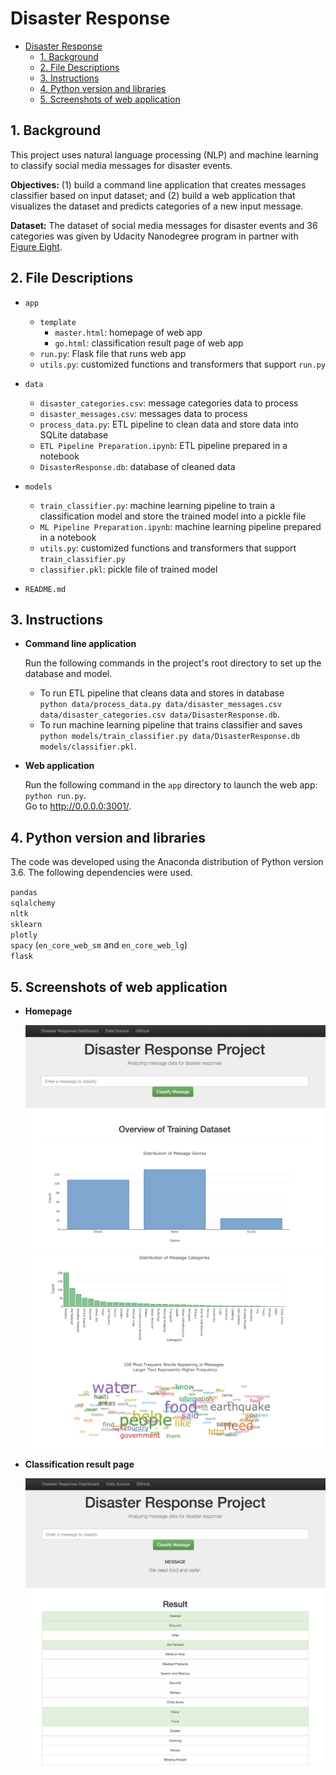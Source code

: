 # Disaster Response

- [Disaster Response](#disaster-response)
  - [1. Background](#1-background)
  - [2. File Descriptions](#2-file-descriptions)
  - [3. Instructions](#3-instructions)
  - [4. Python version and libraries](#4-python-version-and-libraries)
  - [5. Screenshots of web application](#5-screenshots-of-web-application)

## 1. Background

This project uses natural language processing (NLP) and machine learning to classify social media messages for disaster events.

**Objectives:** (1) build a command line application that creates messages classifier based on input dataset; and (2) build a web application that visualizes the dataset and predicts categories of a new input message.

**Dataset:** The dataset of social media messages for disaster events and 36 categories was given by Udacity Nanodegree program in partner with [Figure Eight](https://www.figure-eight.com/data-for-everyone/).

## 2. File Descriptions

- `app`
  - `template`
    - `master.html`: homepage of web app
    - `go.html`: classification result page of web app
  - `run.py`: Flask file that runs web app
  - `utils.py`: customized functions and transformers that support `run.py`

- `data`
  - `disaster_categories.csv`: message categories data to process
  - `disaster_messages.csv`: messages data to process
  - `process_data.py`: ETL pipeline to clean data and store data into SQLite database
  - `ETL Pipeline Preparation.ipynb`: ETL pipeline prepared in a notebook
  - `DisasterResponse.db`: database of cleaned data

- `models`
  - `train_classifier.py`: machine learning pipeline to train a classification model and store the trained model into a pickle file
  - `ML Pipeline Preparation.ipynb`: machine learning pipeline prepared in a notebook
  - `utils.py`: customized functions and transformers that support `train_classifier.py`
  - `classifier.pkl`: pickle file of trained model

- `README.md`

## 3. Instructions

- **Command line application**

   Run the following commands in the project's root directory to set up the database and model.

    - To run ETL pipeline that cleans data and stores in database <br>
        `python data/process_data.py data/disaster_messages.csv data/disaster_categories.csv data/DisasterResponse.db`.
    - To run machine learning pipeline that trains classifier and saves <br>
        `python models/train_classifier.py data/DisasterResponse.db models/classifier.pkl`.

- **Web application**

    Run the following command in the `app` directory to launch the web app: `python run.py`. <br>
    Go to http://0.0.0.0:3001/.

## 4. Python version and libraries

The code was developed using the Anaconda distribution of Python version 3.6. The following dependencies were used.

`pandas` <br>
`sqlalchemy` <br>
`nltk` <br>
`sklearn` <br>
`plotly` <br>
`spacy` (`en_core_web_sm` and `en_core_web_lg`) <br>
`flask`

## 5. Screenshots of web application

- **Homepage**

    <img src="resources/001.png" width=600>

    <img src="resources/002.png" width=600>

- **Classification result page**

    <img src="resources/003.png" width=600>